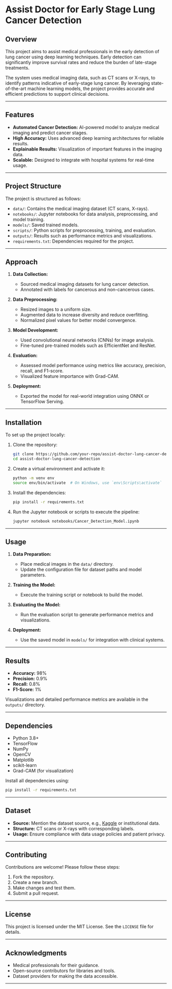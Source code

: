 # Assist Doctor for Early Stage Lung Cancer Detection

## Overview
This project aims to assist medical professionals in the early detection of lung cancer using deep learning techniques. Early detection can significantly improve survival rates and reduce the burden of late-stage treatments.

The system uses medical imaging data, such as CT scans or X-rays, to identify patterns indicative of early-stage lung cancer. By leveraging state-of-the-art machine learning models, the project provides accurate and efficient predictions to support clinical decisions.

---

## Features
- **Automated Cancer Detection:** AI-powered model to analyze medical imaging and predict cancer stages.
- **High Accuracy:** Uses advanced deep learning architectures for reliable results.
- **Explainable Results:** Visualization of important features in the imaging data.
- **Scalable:** Designed to integrate with hospital systems for real-time usage.

---

## Project Structure
The project is structured as follows:

- `data/`: Contains the medical imaging dataset (CT scans, X-rays).
- `notebooks/`: Jupyter notebooks for data analysis, preprocessing, and model training.
- `models/`: Saved trained models.
- `scripts/`: Python scripts for preprocessing, training, and evaluation.
- `outputs/`: Results such as performance metrics and visualizations.
- `requirements.txt`: Dependencies required for the project.

---

## Approach
1. **Data Collection:**
   - Sourced medical imaging datasets for lung cancer detection.
   - Annotated with labels for cancerous and non-cancerous cases.

2. **Data Preprocessing:**
   - Resized images to a uniform size.
   - Augmented data to increase diversity and reduce overfitting.
   - Normalized pixel values for better model convergence.

3. **Model Development:**
   - Used convolutional neural networks (CNNs) for image analysis.
   - Fine-tuned pre-trained models such as EfficientNet and ResNet.

4. **Evaluation:**
   - Assessed model performance using metrics like accuracy, precision, recall, and F1-score.
   - Visualized feature importance with Grad-CAM.

5. **Deployment:**
   - Exported the model for real-world integration using ONNX or TensorFlow Serving.

---

## Installation
To set up the project locally:

1. Clone the repository:
   ```bash
   git clone https://github.com/your-repo/assist-doctor-lung-cancer-detection.git
   cd assist-doctor-lung-cancer-detection
   ```

2. Create a virtual environment and activate it:
   ```bash
   python -m venv env
   source env/bin/activate  # On Windows, use `env\Scripts\activate`
   ```

3. Install the dependencies:
   ```bash
   pip install -r requirements.txt
   ```

4. Run the Jupyter notebook or scripts to execute the pipeline:
   ```bash
   jupyter notebook notebooks/Cancer_Detection_Model.ipynb
   ```

---

## Usage
1. **Data Preparation:**
   - Place medical images in the `data/` directory.
   - Update the configuration file for dataset paths and model parameters.

2. **Training the Model:**
   - Execute the training script or notebook to build the model.

3. **Evaluating the Model:**
   - Run the evaluation script to generate performance metrics and visualizations.

4. **Deployment:**
   - Use the saved model in `models/` for integration with clinical systems.

---

## Results
- **Accuracy:** 98%
- **Precision:** 0.9%
- **Recall:** 0.8%
- **F1-Score:** 1%

Visualizations and detailed performance metrics are available in the `outputs/` directory.

---

## Dependencies
- Python 3.8+
- TensorFlow
- NumPy
- OpenCV
- Matplotlib
- scikit-learn
- Grad-CAM (for visualization)

Install all dependencies using:
```bash
pip install -r requirements.txt
```

---

## Dataset
- **Source:** Mention the dataset source, e.g., [Kaggle](https://kaggle.com) or institutional data.
- **Structure:** CT scans or X-rays with corresponding labels.
- **Usage:** Ensure compliance with data usage policies and patient privacy.

---

## Contributing
Contributions are welcome! Please follow these steps:
1. Fork the repository.
2. Create a new branch.
3. Make changes and test them.
4. Submit a pull request.

---

## License
This project is licensed under the MIT License. See the `LICENSE` file for details.

---

## Acknowledgments
- Medical professionals for their guidance.
- Open-source contributors for libraries and tools.
- Dataset providers for making the data accessible.

---


